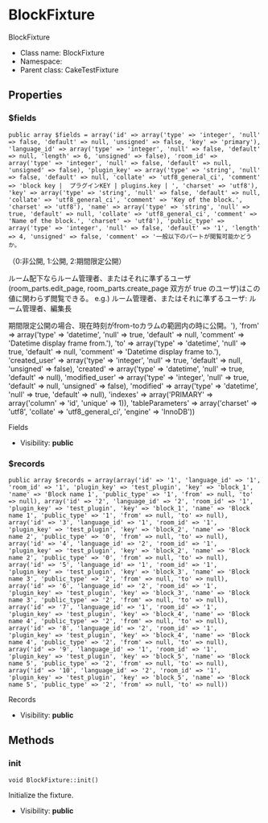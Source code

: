 BlockFixture
===============

BlockFixture




* Class name: BlockFixture
* Namespace: 
* Parent class: CakeTestFixture





Properties
----------


### $fields

    public array $fields = array('id' => array('type' => 'integer', 'null' => false, 'default' => null, 'unsigned' => false, 'key' => 'primary'), 'language_id' => array('type' => 'integer', 'null' => false, 'default' => null, 'length' => 6, 'unsigned' => false), 'room_id' => array('type' => 'integer', 'null' => false, 'default' => null, 'unsigned' => false), 'plugin_key' => array('type' => 'string', 'null' => false, 'default' => null, 'collate' => 'utf8_general_ci', 'comment' => 'block key |  プラグインKEY | plugins.key | ', 'charset' => 'utf8'), 'key' => array('type' => 'string', 'null' => false, 'default' => null, 'collate' => 'utf8_general_ci', 'comment' => 'Key of the block.', 'charset' => 'utf8'), 'name' => array('type' => 'string', 'null' => true, 'default' => null, 'collate' => 'utf8_general_ci', 'comment' => 'Name of the block.', 'charset' => 'utf8'), 'public_type' => array('type' => 'integer', 'null' => false, 'default' => '1', 'length' => 4, 'unsigned' => false, 'comment' => '一般以下のパートが閲覧可能かどうか。
（0:非公開, 1:公開, 2:期間限定公開）

ルーム配下ならルーム管理者、またはそれに準ずるユーザ(room_parts.edit_page, room_parts.create_page 双方が true のユーザ)はこの値に関わらず閲覧できる。
e.g.) ルーム管理者、またはそれに準ずるユーザ: ルーム管理者、編集長

期間限定公開の場合、現在時刻がfrom-toカラムの範囲内の時に公開。'), 'from' => array('type' => 'datetime', 'null' => true, 'default' => null, 'comment' => 'Datetime display frame from.'), 'to' => array('type' => 'datetime', 'null' => true, 'default' => null, 'comment' => 'Datetime display frame to.'), 'created_user' => array('type' => 'integer', 'null' => true, 'default' => null, 'unsigned' => false), 'created' => array('type' => 'datetime', 'null' => true, 'default' => null), 'modified_user' => array('type' => 'integer', 'null' => true, 'default' => null, 'unsigned' => false), 'modified' => array('type' => 'datetime', 'null' => true, 'default' => null), 'indexes' => array('PRIMARY' => array('column' => 'id', 'unique' => 1)), 'tableParameters' => array('charset' => 'utf8', 'collate' => 'utf8_general_ci', 'engine' => 'InnoDB'))

Fields



* Visibility: **public**


### $records

    public array $records = array(array('id' => '1', 'language_id' => '1', 'room_id' => '1', 'plugin_key' => 'test_plugin', 'key' => 'block_1', 'name' => 'Block name 1', 'public_type' => '1', 'from' => null, 'to' => null), array('id' => '2', 'language_id' => '2', 'room_id' => '1', 'plugin_key' => 'test_plugin', 'key' => 'block_1', 'name' => 'Block name 1', 'public_type' => '1', 'from' => null, 'to' => null), array('id' => '3', 'language_id' => '1', 'room_id' => '1', 'plugin_key' => 'test_plugin', 'key' => 'block_2', 'name' => 'Block name 2', 'public_type' => '0', 'from' => null, 'to' => null), array('id' => '4', 'language_id' => '2', 'room_id' => '1', 'plugin_key' => 'test_plugin', 'key' => 'block_2', 'name' => 'Block name 2', 'public_type' => '0', 'from' => null, 'to' => null), array('id' => '5', 'language_id' => '1', 'room_id' => '1', 'plugin_key' => 'test_plugin', 'key' => 'block_3', 'name' => 'Block name 3', 'public_type' => '2', 'from' => null, 'to' => null), array('id' => '6', 'language_id' => '2', 'room_id' => '1', 'plugin_key' => 'test_plugin', 'key' => 'block_3', 'name' => 'Block name 3', 'public_type' => '2', 'from' => null, 'to' => null), array('id' => '7', 'language_id' => '1', 'room_id' => '1', 'plugin_key' => 'test_plugin', 'key' => 'block_4', 'name' => 'Block name 4', 'public_type' => '2', 'from' => null, 'to' => null), array('id' => '8', 'language_id' => '2', 'room_id' => '1', 'plugin_key' => 'test_plugin', 'key' => 'block_4', 'name' => 'Block name 4', 'public_type' => '2', 'from' => null, 'to' => null), array('id' => '9', 'language_id' => '1', 'room_id' => '1', 'plugin_key' => 'test_plugin', 'key' => 'block_5', 'name' => 'Block name 5', 'public_type' => '2', 'from' => null, 'to' => null), array('id' => '10', 'language_id' => '2', 'room_id' => '1', 'plugin_key' => 'test_plugin', 'key' => 'block_5', 'name' => 'Block name 5', 'public_type' => '2', 'from' => null, 'to' => null))

Records



* Visibility: **public**


Methods
-------


### init

    void BlockFixture::init()

Initialize the fixture.



* Visibility: **public**



